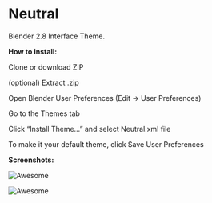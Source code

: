 # Neutral
Blender 2.8 Interface Theme.

**How to install:**

Clone or download ZIP

(optional) Extract .zip

Open Blender User Preferences (Edit -> User Preferences)

Go to the Themes tab

Click “Install Theme…” and select Neutral.xml file

To make it your default theme, click Save User Preferences


**Screenshots:**

![Awesome](https://devtalk.blender.org/uploads/default/original/2X/a/ae4e97aec5e991e4ccb3814a07e84608d2aa99b7.jpeg)

![Awesome](https://devtalk.blender.org/uploads/default/original/2X/c/c768a8a61934a5c807664fb0a6c37b5c8c366fcb.jpeg)

